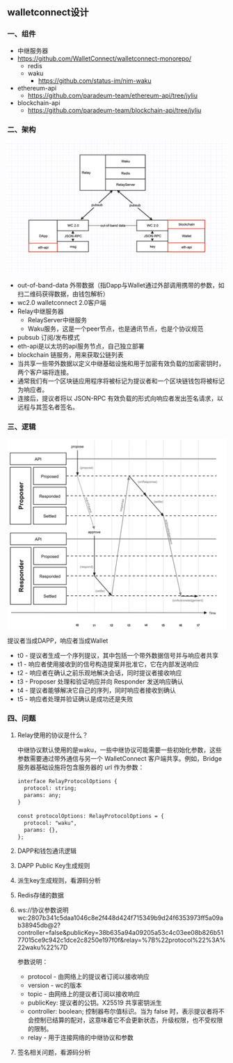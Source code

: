 ## walletconnect设计

### 一、组件

- 中继服务器
- https://github.com/WalletConnect/walletconnect-monorepo/
	- redis
	- waku
		- https://github.com/status-im/nim-waku 
- ethereum-api
	- https://github.com/paradeum-team/ethereum-api/tree/jyliu
- blockchain-api
	- https://github.com/paradeum-team/blockchain-api/tree/jyliu 	

### 二、架构

![](./images/wc架构.png)

- out-of-band-data 外带数据（指Dapp与Wallet通过外部调用携带的参数，如扫二维码获得数据，由钱包解析）
- wc2.0 walletconnect 2.0客户端
- Relay中继服务器
	- RelayServer中继服务
	- Waku服务，这是一个peer节点，也是通讯节点，也是个协议规范
- pubsub 订阅/发布模式
- eth-api是以太坊的api服务节点，自己独立部署
- blockchain 链服务，用来获取公链列表
- 当共享一些带外数据以定义中继基础设施和用于加密有效负载的加密密钥时，两个客户端将连接。
- 通常我们有一个区块链应用程序将被标记为提议者和一个区块链钱包将被标记为响应者。
- 连接后，提议者将以 JSON-RPC 有效负载的形式向响应者发出签名请求，以远程与其签名者签名。

### 三、逻辑

![](./images/wc流程.png)

提议者当成DAPP，响应者当成Wallet

- t0 - 提议者生成一个序列提议，其中包括一个带外数据信号并与响应者共享
- t1 - 响应者使用接收到的信号构造提案并批准它，它在内部发送响应
- t2 - 响应者在确认之前乐观地解决会话，同时提议者接收响应
- t3 - Proposer 处理和验证响应并向 Responder 发送响应确认
- t4 - 提议者能够解决它自己的序列，同时响应者接收到确认
- t5 - 响应者处理并验证确认是成功还是失败

### 四、问题

1. Relay使用的协议是什么？
	
	中继协议默认使用的是waku，一些中继协议可能需要一些初始化参数，这些参数需要通过带外通信与另一个 WalletConnect 客户端共享。例如，Bridge 服务器基础设施将包含服务器的 url 作为参数：
	
	```
	interface RelayProtocolOptions {
	  protocol: string;
	  params: any;
	}
	
	const protocolOptions: RelayProtocolOptions = {
	  protocol: "waku",
	  params: {},
	};
	```
	
2. DAPP和钱包通讯逻辑
3. DAPP Public Key生成规则
4. 派生key生成规则，看源码分析
5. Redis存储的数据
6. ws://协议参数说明
	wc:2807b341c5daa1046c8e2f448d424f715349b9d24f6353973ff5a09ab38945db@2?controller=false&publicKey=38b635a94a09205a53c4c03ee08b826b5177015ce9c942c1dce2c8250e197f0f&relay=%7B%22protocol%22%3A%22waku%22%7D
	
	参数说明：

 	- protocol - 由网络上的提议者订阅以接收响应
  	- version - wc的版本
  	- topic - 由网络上的提议者订阅以接收响应
  	- publicKey: 提议者的公钥。X25519 共享密钥派生
   - controller: boolean; 控制器布尔值标识。当为 false 时，表示提议者将不会控制已结算的配对，这意味着它不会更新状态，升级权限，也不受权限的限制。
   - relay  - 用于连接网络的中继协议和参数
 
7. 签名相关问题，看源码分析